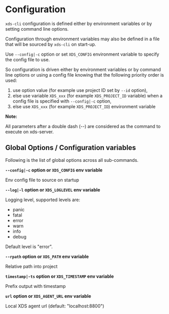 <!-- WARNING: This file is generated by fetch_docs.js using /home/boron/Documents/AGL/docs-webtemplate/site/_data/tocs/devguides/master/xds-docs-guides-devguides-book.yml -->

# Configuration

`xds-cli` configuration is defined either by environment variables or by
setting command line options.

Configuration through environment variables may also be defined in a file that
will be sourced by `xds-cli` on start-up.

Use `--config|-c` option or set `XDS_CONFIG` environment variable to specify the config file to use.

So configuration is driven either by environment variables or by command line
options or using a config file knowing that the following priority order is used:

1. use option value (for example use project ID set by `--id` option),
1. else use variable `XDS_xxx` (for example `XDS_PROJECT_ID` variable) when a
   config file is specified with `--config|-c` option,
1. else use `XDS_xxx` (for example `XDS_PROJECT_ID`) environment variable

<!-- section-note -->
**Note:**

All parameters after a double dash (--) are considered as the command
to execute on xds-server.
<!-- end-section-note -->

## Global Options / Configuration variables

Following is the list of global options across all sub-commands.

__`--config|-c` option or `XDS_CONFIG` env variable__

Env config file to source on startup

__`--log|-l` option or `XDS_LOGLEVEL` env variable__

Logging level, supported levels are:

- panic
- fatal
- error
- warn
- info
- debug

Default level is "error".

**`--rpath` option or `XDS_PATH` env variable**

Relative path into project

**`timestamp|-ts` option or `XDS_TIMESTAMP` env variable**

Prefix output with timestamp

**`url` option or `XDS_AGENT_URL` env variable**

Local XDS agent url (default: "localhost:8800")
